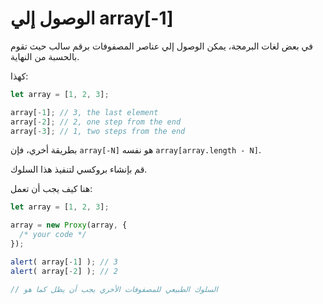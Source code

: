 
# الوصول إلي array[-1] 

في بعض لغات البرمجة، يمكن الوصول إلي عناصر المصفوفات برقم سالب حيث تقوم بالحسبة من النهاية.

كهذا:

```js
let array = [1, 2, 3];

array[-1]; // 3, the last element
array[-2]; // 2, one step from the end
array[-3]; // 1, two steps from the end
```

بطريقة أخري، فإن `array[-N]` هو نفسه `array[array.length - N]`.

قم بإنشاء بروكسي لتنفيذ هذا السلوك.

هنا كيف يجب أن تعمل:

```js
let array = [1, 2, 3];

array = new Proxy(array, {
  /* your code */
});

alert( array[-1] ); // 3
alert( array[-2] ); // 2

// السلوك الطبيعي للمصفوفات الأخري يجب أن يظل كما هو
```
